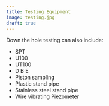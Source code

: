 ```yaml
---
title: Testing Equipment
image: testing.jpg
draft: true
---
```


Down the hole testing can also include: 

- SPT
- U100
- UT100
- D B E
- Piston sampling
- Plastic stand pipe
- Stainless steel stand pipe
- Wire vibrating Piezometer 
